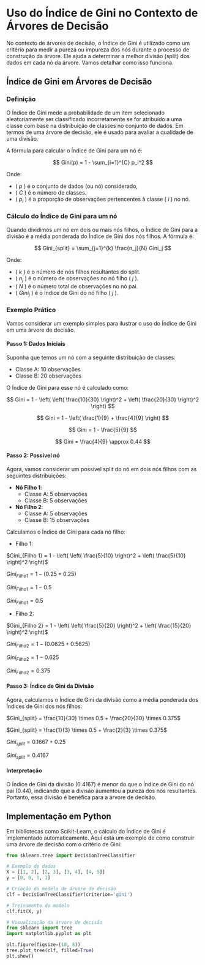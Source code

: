 # Uso do Índice de Gini no Contexto de Árvores de Decisão

No contexto de árvores de decisão, o Índice de Gini é utilizado como um critério para medir a pureza ou impureza dos nós durante o processo de construção da árvore. Ele ajuda a determinar a melhor divisão (split) dos dados em cada nó da árvore. Vamos detalhar como isso funciona.

## Índice de Gini em Árvores de Decisão

### Definição

O Índice de Gini mede a probabilidade de um item selecionado aleatoriamente ser classificado incorretamente se for atribuído a uma classe com base na distribuição de classes no conjunto de dados. Em termos de uma árvore de decisão, ele é usado para avaliar a qualidade de uma divisão. 

A fórmula para calcular o Índice de Gini para um nó é:

$$ Gini(p) = 1 - \sum_{i=1}^{C} p_i^2 $$

Onde:
- \( $p$ \) é o conjunto de dados (ou nó) considerado,
- \( $C$ \) é o número de classes.
- \( $p_i$ \) é a proporção de observações pertencentes à classe \( $i$ \) no nó.

### Cálculo do Índice de Gini para um nó

Quando dividimos um nó em dois ou mais nós filhos, o Índice de Gini para a divisão é a média ponderada do Índice de Gini dos nós filhos. A fórmula é:

$$ Gini_{split} = \sum_{j=1}^{k} \frac{n_j}{N} Gini_j $$

Onde:
- \( $k$ \) é o número de nós filhos resultantes do split.
- \( $n_j$ \) é o número de observações no nó filho \( $j$ \).
- \( $N$ \) é o número total de observações no nó pai.
- \( $Gini_j$ \) é o Índice de Gini do nó filho \( $j$ \).

### Exemplo Prático

Vamos considerar um exemplo simples para ilustrar o uso do Índice de Gini em uma árvore de decisão.

#### Passo 1: Dados Iniciais

Suponha que temos um nó com a seguinte distribuição de classes:

- Classe A: 10 observações
- Classe B: 20 observações

O Índice de Gini para esse nó é calculado como:

$$ Gini = 1 - \left( \left( \frac{10}{30} \right)^2 + \left( \frac{20}{30} \right)^2 \right) $$

$$ Gini = 1 - \left( \frac{1}{9} + \frac{4}{9} \right) $$

$$ Gini = 1 - \frac{5}{9} $$

$$ Gini = \frac{4}{9} \approx 0.44 $$

#### Passo 2: Possível nó

Agora, vamos considerar um possível split do nó em dois nós filhos com as seguintes distribuições:

- **Nó Filho 1**:
  - Classe A: 5 observações
  - Classe B: 5 observações
- **Nó Filho 2**:
  - Classe A: 5 observações
  - Classe B: 15 observações

Calculamos o Índice de Gini para cada nó filho:
- Filho 1:
  
$Gini_{Filho 1} = 1 - \left( \left( \frac{5}{10} \right)^2 + \left( \frac{5}{10} \right)^2 \right)$

$Gini_{Filho 1} = 1 - \left( 0.25 + 0.25 \right)$ 

$Gini_{Filho 1} = 1 - 0.5$ 

$Gini_{Filho 1} = 0.5$ 

- Filho 2:
  
$Gini_{Filho 2} = 1 - \left( \left( \frac{5}{20} \right)^2 + \left( \frac{15}{20} \right)^2 \right)$ 

$Gini_{Filho 2} = 1 - \left( 0.0625 + 0.5625 \right)$ 

$Gini_{Filho 2} = 1 - 0.625$ 
 
$Gini_{Filho 2} = 0.375$ 

#### Passo 3: Índice de Gini da Divisão

Agora, calculamos o Índice de Gini da divisão como a média ponderada dos Índices de Gini dos nós filhos:

$Gini_{split} = \frac{10}{30} \times 0.5 + \frac{20}{30} \times 0.375$

$Gini_{split} = \frac{1}{3} \times 0.5 + \frac{2}{3} \times 0.375$

$Gini_{split} = 0.1667 + 0.25$
 
$Gini_{split} = 0.4167$


#### Interpretação

O Índice de Gini da divisão (0.4167) é menor do que o Índice de Gini do nó pai (0.44), indicando que a divisão aumentou a pureza dos nós resultantes. Portanto, essa divisão é benéfica para a árvore de decisão.

## Implementação em Python

Em bibliotecas como Scikit-Learn, o cálculo do Índice de Gini é implementado automaticamente. Aqui está um exemplo de como construir uma árvore de decisão com o critério de Gini:

```python
from sklearn.tree import DecisionTreeClassifier

# Exemplo de dados
X = [[1, 2], [2, 3], [3, 4], [4, 5]]
y = [0, 0, 1, 1]

# Criação do modelo de árvore de decisão
clf = DecisionTreeClassifier(criterion='gini')

# Treinamento do modelo
clf.fit(X, y)

# Visualização da árvore de decisão
from sklearn import tree
import matplotlib.pyplot as plt

plt.figure(figsize=(10, 8))
tree.plot_tree(clf, filled=True)
plt.show()

